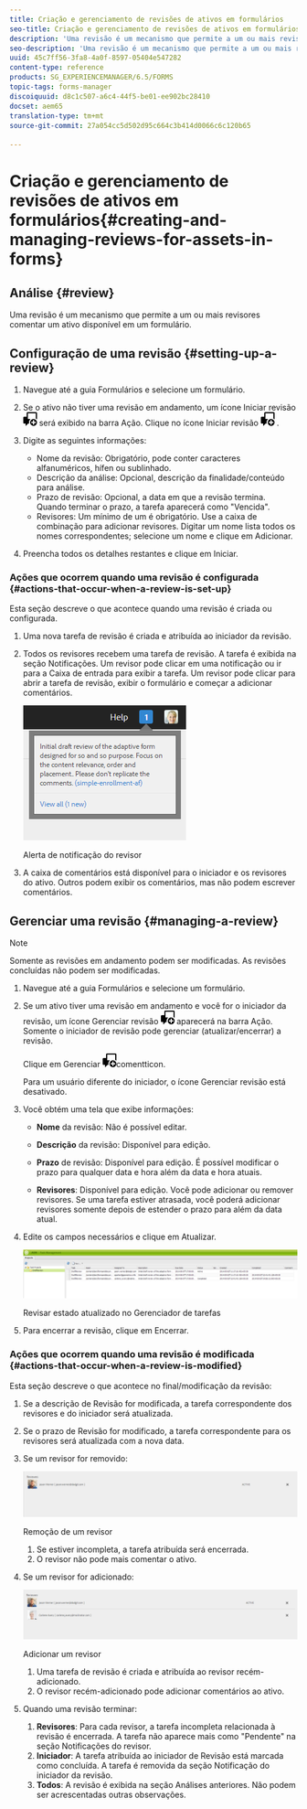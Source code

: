 ```yaml
---
title: Criação e gerenciamento de revisões de ativos em formulários
seo-title: Criação e gerenciamento de revisões de ativos em formulários
description: 'Uma revisão é um mecanismo que permite a um ou mais revisores comentar um ativo disponível em um formulário. '
seo-description: 'Uma revisão é um mecanismo que permite a um ou mais revisores comentar um ativo disponível em um formulário. '
uuid: 45c7ff56-3fa8-4a0f-8597-05404e547282
content-type: reference
products: SG_EXPERIENCEMANAGER/6.5/FORMS
topic-tags: forms-manager
discoiquuid: d8c1c507-a6c4-44f5-be01-ee902bc28410
docset: aem65
translation-type: tm+mt
source-git-commit: 27a054cc5d502d95c664c3b414d0066c6c120b65

---
```



# Criação e gerenciamento de revisões de ativos em formulários{#creating-and-managing-reviews-for-assets-in-forms}

## Análise {#review}

Uma revisão é um mecanismo que permite a um ou mais revisores comentar um ativo disponível em um formulário.

## Configuração de uma revisão {#setting-up-a-review}

1. Navegue até a guia Formulários e selecione um formulário.
1. Se o ativo não tiver uma revisão em andamento, um ícone Iniciar revisão ![aem6forms_review_chat_comment](assets/aem6forms_review_chat_comment.png) será exibido na barra Ação. Clique no ícone Iniciar revisão ![aem6forms_review_chat_comment](assets/aem6forms_review_chat_comment.png) .
1. Digite as seguintes informações:

   * Nome da revisão: Obrigatório, pode conter caracteres alfanuméricos, hífen ou sublinhado.
   * Descrição da análise: Opcional, descrição da finalidade/conteúdo para análise.
   * Prazo de revisão: Opcional, a data em que a revisão termina. Quando terminar o prazo, a tarefa aparecerá como &quot;Vencida&quot;.
   * Revisores: Um mínimo de um é obrigatório. Use a caixa de combinação para adicionar revisores. Digitar um nome lista todos os nomes correspondentes; selecione um nome e clique em Adicionar.

1. Preencha todos os detalhes restantes e clique em Iniciar.

### Ações que ocorrem quando uma revisão é configurada {#actions-that-occur-when-a-review-is-set-up}

Esta seção descreve o que acontece quando uma revisão é criada ou configurada.

1. Uma nova tarefa de revisão é criada e atribuída ao iniciador da revisão.
1. Todos os revisores recebem uma tarefa de revisão. A tarefa é exibida na seção Notificações. Um revisor pode clicar em uma notificação ou ir para a Caixa de entrada para exibir a tarefa. Um revisor pode clicar para abrir a tarefa de revisão, exibir o formulário e começar a adicionar comentários.

   ![Alerta de notificação do revisor](assets/noti.png)

   Alerta de notificação do revisor

1. A caixa de comentários está disponível para o iniciador e os revisores do ativo. Outros podem exibir os comentários, mas não podem escrever comentários.

## Gerenciar uma revisão {#managing-a-review}

>[!NOTE]
>
>Somente as revisões em andamento podem ser modificadas. As revisões concluídas não podem ser modificadas.

1. Navegue até a guia Formulários e selecione um formulário.

1. Se um ativo tiver uma revisão em andamento e você for o iniciador da revisão, um ícone Gerenciar revisão ![aem6forms_review_chat_comment](assets/aem6forms_review_chat_comment.png) aparecerá na barra Ação. Somente o iniciador de revisão pode gerenciar (atualizar/encerrar) a revisão.

   Clique em Gerenciar ![aem6forms_review_chat_](assets/aem6forms_review_chat_comment.png)comentticon.

   Para um usuário diferente do iniciador, o ícone Gerenciar revisão está desativado.

1. Você obtém uma tela que exibe informações:

   * **Nome** da revisão: Não é possível editar.

   * **Descrição** da revisão: Disponível para edição.

   * **Prazo** de revisão: Disponível para edição. É possível modificar o prazo para qualquer data e hora além da data e hora atuais.

   * **Revisores**: Disponível para edição. Você pode adicionar ou remover revisores. Se uma tarefa estiver atrasada, você poderá adicionar revisores somente depois de estender o prazo para além da data atual.

1. Edite os campos necessários e clique em Atualizar.

   ![Revisar estado atualizado no Gerenciador de tarefas](assets/tskmgr.png)

   Revisar estado atualizado no Gerenciador de tarefas

1. Para encerrar a revisão, clique em Encerrar.

### Ações que ocorrem quando uma revisão é modificada {#actions-that-occur-when-a-review-is-modified}

Esta seção descreve o que acontece no final/modificação da revisão:

1. Se a descrição de Revisão for modificada, a tarefa correspondente dos revisores e do iniciador será atualizada.
1. Se o prazo de Revisão for modificado, a tarefa correspondente para os revisores será atualizada com a nova data.

1. Se um revisor for removido:

   ![Remoção de um revisor](assets/removeduser.png)

   Remoção de um revisor

   1. Se estiver incompleta, a tarefa atribuída será encerrada.
   1. O revisor não pode mais comentar o ativo.

1. Se um revisor for adicionado:

   ![Adicionar um revisor](assets/addedreviewer.png)

   Adicionar um revisor

   1. Uma tarefa de revisão é criada e atribuída ao revisor recém-adicionado.
   1. O revisor recém-adicionado pode adicionar comentários ao ativo.

1. Quando uma revisão terminar:

   1. **Revisores**: Para cada revisor, a tarefa incompleta relacionada à revisão é encerrada. A tarefa não aparece mais como &quot;Pendente&quot; na seção Notificações do revisor.
   1. **Iniciador**: A tarefa atribuída ao iniciador de Revisão está marcada como concluída. A tarefa é removida da seção Notificação do iniciador da revisão.
   1. **Todos**: A revisão é exibida na seção Análises anteriores. Não podem ser acrescentadas outras observações.

